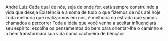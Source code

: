 André Luiz
Cada qual de nós, seja de onde for, está sempre construindo a vida que deseja
Existência é a soma de tudo o que fizemos de nós até hoje
Toda melhoria que realizarmos em nós, é melhoria na estrada que somos chamados a percorrer
Toda a idéia que você venha a aceitar influenciará seu espírito;
escolha os pensamentos do bem para orientar-lhe o caminho e o bem transformará sua vida numa cachoeira de bênçãos
